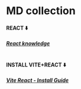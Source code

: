 # MD collection

#### REACT ⬇️
##### [React knowledge](REACT/React%20knowledge.md)

# 

#### INSTALL VITE+REACT ⬇️
##### [Vite React - Install Guide](REACT/Vite%20React%20-%20Install%20Guide.md)